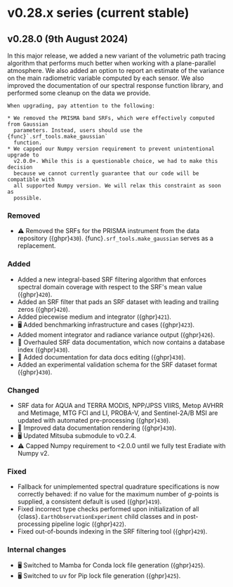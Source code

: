 # v0.28.x series (current stable)

## v0.28.0 (9th August 2024)

In this major release, we added a new variant of the volumetric path tracing
algorithm that performs much better when working with a plane-parallel
atmosphere. We also added an option to report an estimate of the variance on
the main radiometric variable computed by each sensor. We also improved the
documentation of our spectral response function library, and performed some
cleanup on the data we provide.

```{warning}
When upgrading, pay attention to the following:

* We removed the PRISMA band SRFs, which were effectively computed from Gaussian
  parameters. Instead, users should use the {func}`.srf_tools.make_gaussian`
  function.
* We capped our Numpy version requirement to prevent unintentional upgrade to
  v2.0.0+. While this is a questionable choice, we had to make this decision
  because we cannot currently guarantee that our code will be compatible with
  all supported Numpy version. We will relax this constraint as soon as
  possible.
```

### Removed

* ⚠️ Removed the SRFs for the PRISMA instrument from the data repository
  ({ghpr}`430`). {func}`.srf_tools.make_gaussian` serves as a replacement.

### Added

* Added a new integral-based SRF filtering algorithm that enforces spectral
  domain coverage with respect to the SRF's mean value ({ghpr}`420`).
* Added an SRF filter that pads an SRF dataset with leading and trailing zeros
  ({ghpr}`420`).
* Added piecewise medium and integrator ({ghpr}`421`).
* 🖥️ Added benchmarking infrastructure and cases ({ghpr}`423`).
* Added moment integrator and radiance variance output ({ghpr}`426`).
* 📖 Overhauled SRF data documentation, which now contains a database index
  ({ghpr}`430`).
* 📖 Added documentation for data docs editing ({ghpr}`430`).
* Added an experimental validation schema for the SRF dataset format
  ({ghpr}`430`).

### Changed

* SRF data for AQUA and TERRA MODIS, NPP/JPSS VIIRS, Metop AVHRR and Metimage,
  MTG FCI and LI, PROBA-V, and Sentinel-2A/B MSI are updated with automated
  pre-processing ({ghpr}`430`).
* 📖 Improved data documentation rendering ({ghpr}`430`).
* 🖥️ Updated Mitsuba submodule to v0.2.4.
* ⚠️ Capped Numpy requirement to <2.0.0 until we fully test Eradiate with Numpy
  v2.

### Fixed

* Fallback for unimplemented spectral quadrature specifications is now correctly
  behaved: if no value for the maximum number of *g*-points is supplied, a
  consistent default is used ({ghpr}`419`).
* Fixed incorrect type checks performed upon initialization of all
  {class}`.EarthObservationExperiment` child classes and in post-processing
  pipeline logic ({ghpr}`422`).
* Fixed out-of-bounds indexing in the SRF filtering tool ({ghpr}`429`).

### Internal changes

* 🖥️ Switched to Mamba for Conda lock file generation ({ghpr}`425`).
* 🖥️ Switched to uv for Pip lock file generation ({ghpr}`425`).

